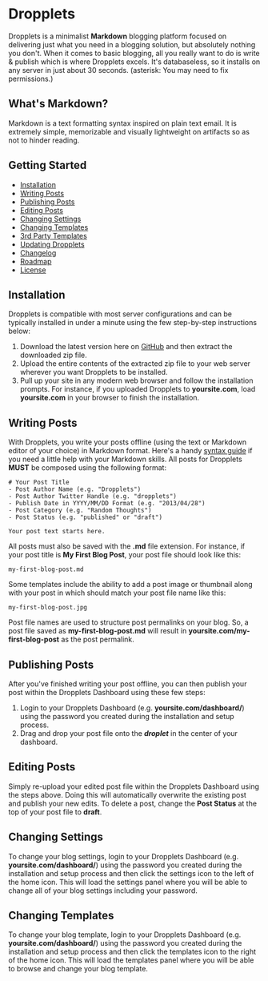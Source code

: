 # Dropplets

Dropplets is a minimalist **Markdown** blogging platform focused on delivering just what you need in a blogging solution, but absolutely nothing you don't. When it comes to basic blogging, all you really want to do is write & publish which is where Dropplets excels. It's databaseless, so it installs on any server in just about 30 seconds. (asterisk: You may need to fix permissions.)

## What's Markdown?
Markdown is a text formatting syntax inspired on plain text email. It is extremely simple, memorizable and visually lightweight on artifacts so as not to hinder reading.

## Getting Started
- [Installation](#installation)
- [Writing Posts](#writing-posts)
- [Publishing Posts](#publishing-posts)
- [Editing Posts](#editing-posts)
- [Changing Settings](#changing-settings)
- [Changing Templates](#changing-templates)
- [3rd Party Templates](#3rd-party-templates)
- [Updating Dropplets](#updating-dropplets)
- [Changelog](#changelog)
- [Roadmap](docs/roadmap.md)
- [License](./LICENSE)

## Installation
Dropplets is compatible with most server configurations and can be typically installed in under a minute using the few step-by-step instructions below:

1. Download the latest version here on [GitHub](https://github.com/circa75/dropplets/archive/master.zip) and then extract the downloaded zip file.
3. Upload the entire contents of the extracted zip file to your web server wherever you want Dropplets to be installed. 
4. Pull up your site in any modern web browser and follow the installation prompts. For instance, if you uploaded Dropplets to **yoursite.com**, load **yoursite.com** in your browser to finish the installation.

## Writing Posts
With Dropplets, you write your posts offline (using the text or Markdown editor of your choice) in Markdown format. Here's a handy [syntax guide](https://github.com/circa75/dropplets/wiki/Markdown-Syntax-Guide) if you need a little help with your Markdown skills. All posts for Dropplets **MUST** be composed using the following format:

    # Your Post Title
    - Post Author Name (e.g. "Dropplets")
    - Post Author Twitter Handle (e.g. "dropplets")
    - Publish Date in YYYY/MM/DD Format (e.g. "2013/04/28")
    - Post Category (e.g. "Random Thoughts")
    - Post Status (e.g. "published" or "draft")

    Your post text starts here. 
    
All posts must also be saved with the **.md** file extension. For instance, if your post title is **My First Blog Post**, your post file should look like this:

    my-first-blog-post.md

Some templates include the ability to add a post image or thumbnail along with your post in which should match your post file name like this:

    my-first-blog-post.jpg

Post file names are used to structure post permalinks on your blog. So, a post file saved as **my-first-blog-post.md** will result in **yoursite.com/my-first-blog-post** as the post permalink.

## Publishing Posts
After you've finished writing your post offline, you can then publish your post within the Dropplets Dashboard using these few steps:

1. Login to your Dropplets Dashboard (e.g. **yoursite.com/dashboard/**) using the password you created during the installation and setup process.
2. Drag and drop your post file onto the ***droplet*** in the center of your dashboard.

## Editing Posts
Simply re-upload your edited post file within the Dropplets Dashboard using the steps above. Doing this will automatically overwrite the existing post and publish your new edits. To delete a post, change the **Post Status** at the top of your post file to **draft**.

## Changing Settings
To change your blog settings, login to your Dropplets Dashboard (e.g. **yoursite.com/dashboard/**) using the password you created during the installation and setup process and then click the settings icon to the left of the home icon. This will load the settings panel where you will be able to change all of your blog settings including your password.

## Changing Templates
To change your blog template, login to your Dropplets Dashboard (e.g. **yoursite.com/dashboard/**) using the password you created during the installation and setup process and then click the templates icon to the right of the home icon. This will load the templates panel where you will be able to browse and change your blog template.
